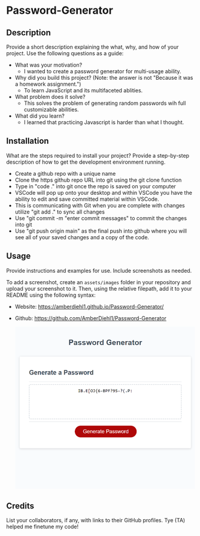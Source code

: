 # Password-Generator

## Description
Provide a short description explaining the what, why, and how of your project. Use the following questions as a guide:
- What was your motivation?
    - I wanted to create a password generator for multi-usage ability.
- Why did you build this project? (Note: the answer is not "Because it was a homework assignment.")
    - To learn JavaScript and its multifaceted ablities. 
- What problem does it solve?
    - This solves the problem of generating random passwords wih full customizable abilities.
- What did you learn?
    - I learned that practicing Javascript is harder than what I thought. 

## Installation
What are the steps required to install your project? Provide a step-by-step description of how to get the development environment running.
- Create a github repo with a unique name
- Clone the https github repo URL into git using the git clone function
- Type in "code ." into git once the repo is saved on your computer
- VSCode will pop up onto your desktop and within VSCode you have the ability to edit and save committed material within VSCode.
- This is communicating with Git when you are complete with changes utilize "git add ." to sync all changes
- Use "git commit -m "enter commit messages" to commit the changes into git
- Use "git push origin main" as the final push into github where you will see all of your saved changes and a copy of the code.

## Usage
Provide instructions and examples for use. Include screenshots as needed.

To add a screenshot, create an `assets/images` folder in your repository and upload your screenshot to it. Then, using the relative filepath, add it to your README using the following syntax:
- Website: https://amberdiehl1.github.io/Password-Generator/
- Github: https://github.com/AmberDiehl1/Password-Generator

   
   ![alt text](assets/images/Screenshot.png)
   

## Credits
List your collaborators, if any, with links to their GitHub profiles.
Tye (TA) helped me finetune my code! 